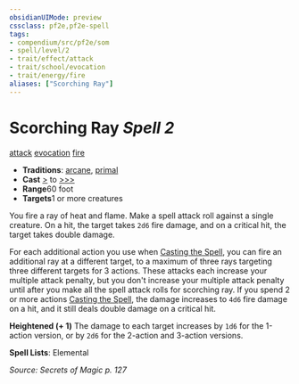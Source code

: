 ```yaml
---
obsidianUIMode: preview
cssclass: pf2e,pf2e-spell
tags:
- compendium/src/pf2e/som
- spell/level/2
- trait/effect/attack
- trait/school/evocation
- trait/energy/fire
aliases: ["Scorching Ray"]
---
```

# Scorching Ray *Spell 2*   
[attack](attack.md)  [evocation](evocation.md)  [fire](fire.md)  

- **Traditions**: [arcane](arcane.md), [primal](primal.md)
- **Cast** [>](chapter-9-playing-the-game.md#Actions "Single Action") to [>>>](chapter-9-playing-the-game.md#Actions "Three-Action") 
- **Range**60 foot
- **Targets**1 or more creatures

You fire a ray of heat and flame. Make a spell attack roll against a single creature. On a hit, the target takes `2d6` fire damage, and on a critical hit, the target takes double damage.

For each additional action you use when [Casting the Spell](cast-a-spell.md), you can fire an additional ray at a different target, to a maximum of three rays targeting three different targets for 3 actions. These attacks each increase your multiple attack penalty, but you don't increase your multiple attack penalty until after you make all the spell attack rolls for scorching ray. If you spend 2 or more actions [Casting the Spell](cast-a-spell.md), the damage increases to `4d6` fire damage on a hit, and it still deals double damage on a critical hit.

**Heightened (+ 1)** The damage to each target increases by `1d6` for the 1-action version, or by `2d6` for the 2-action and 3-action versions.

**Spell Lists**: Elemental

*Source: Secrets of Magic p. 127*